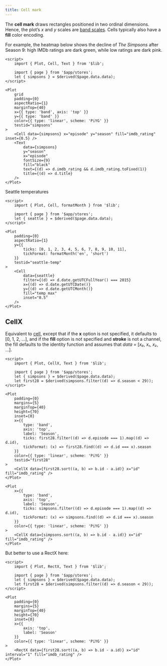 ```yaml
---
title: Cell mark
---
```


The **cell mark** draws rectangles positioned in two ordinal dimensions. Hence, the plot’s _x_ and _y_ scales are [band scales](https://observablehq.com/plot/features/scales). Cells typically also have a **fill** color encoding.

For example, the heatmap below shows the decline of _The Simpsons_ after Season 9: high IMDb ratings are dark green, while low ratings are dark pink.

```svelte live
<script>
    import { Plot, Cell, Text } from '$lib';

    import { page } from '$app/stores';
    let { simpsons } = $derived($page.data.data);
</script>

<Plot
    grid
    padding={0}
    aspectRatio={1}
    marginTop={40}
    x={{ type: 'band', axis: 'top' }}
    y={{ type: 'band' }}
    color={{ type: 'linear', scheme: 'PiYG' }}
    testid="simpsons"
>
    <Cell data={simpsons} x="episode" y="season" fill="imdb_rating" inset={0.5} />
    <Text
        data={simpsons}
        y="season"
        x="episode"
        fontSize={9}
        fill="black"
        text={(d) => d.imdb_rating && d.imdb_rating.toFixed(1)}
        title={(d) => d.title}
    />
</Plot>
```

Seattle temperatures

```svelte live
<script>
    import { Plot, Cell, formatMonth } from '$lib';

    import { page } from '$app/stores';
    let { seattle } = $derived($page.data.data);
</script>

<Plot
    padding={0}
    aspectRatio={1}
    y={{
        ticks: [0, 1, 2, 3, 4, 5, 6, 7, 8, 9, 10, 11],
        tickFormat: formatMonth('en', 'short')
    }}
    testid="seattle-temp"
>
    <Cell
        data={seattle}
        filter={(d) => d.date.getUTCFullYear() === 2015}
        x={(d) => d.date.getUTCDate()}
        y={(d) => d.date.getUTCMonth()}
        fill="temp_max"
        inset="0.5"
    />
</Plot>
```

## CellX

Equivalent to [cell](/marks/cell#Cell), except that if the **x** option is not specified, it defaults to \[0, 1, 2, …\], and if the **fill** option is not specified and **stroke** is not a channel, the fill defaults to the identity function and assumes that _data_ = \[_x₀_, _x₁_, _x₂_, …\].

```svelte live
<script>
    import { Plot, CellX, Text } from '$lib';

    import { page } from '$app/stores';
    let { simpsons } = $derived($page.data.data);
    let first28 = $derived(simpsons.filter((d) => d.season < 29));
</script>

<Plot
    padding={0}
    margins={5}
    marginTop={40}
    height={70}
    inset={0}
    x={{
        type: 'band',
        axis: 'top',
        label: 'Season',
        ticks: first28.filter((d) => d.episode === 1).map((d) => d.id),
        tickFormat: (x) => first28.find((d) => d.id === x).season
    }}
    color={{ type: 'linear', scheme: 'PiYG' }}
    testid="first28"
>
    <CellX data={first28.sort((a, b) => b.id - a.id)} x="id" fill="imdb_rating" />
</Plot>
```

```svelte
<Plot
    x={{
        type: 'band',
        axis: 'top',
        label: 'Season',
        ticks: simpsons.filter((d) => d.episode === 1).map((d) => d.id),
        tickFormat: (x) => simpsons.find((d) => d.id === x).season
    }}
    color={{ type: 'linear', scheme: 'PiYG' }}
>
    <CellX data={simpsons.sort((a, b) => b.id - a.id)} x="id" fill="imdb_rating" />
</Plot>
```

But better to use a RectX here:

```svelte --live
<script>
    import { Plot, RectX, Text } from '$lib';

    import { page } from '$app/stores';
    let { simpsons } = $derived($page.data.data);
    let first28 = $derived(simpsons.filter((d) => d.season < 29));
</script>

<Plot
    padding={0}
    margins={5}
    marginTop={40}
    height={70}
    inset={0}
    x={{
        axis: 'top',
        label: 'Season'
    }}
    color={{ type: 'linear', scheme: 'PiYG' }}
>
    <RectX data={first28.sort((a, b) => b.id - a.id)} x="id" interval="1" fill="imdb_rating" />
</Plot>
```
